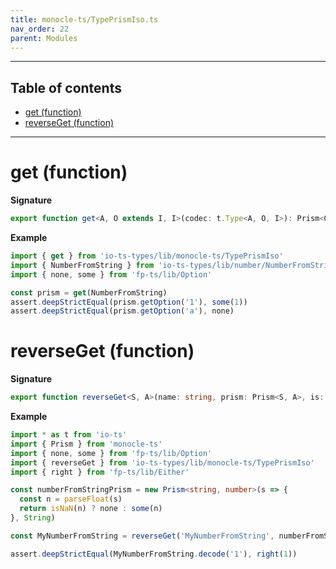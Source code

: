 ```yaml
---
title: monocle-ts/TypePrismIso.ts
nav_order: 22
parent: Modules
---
```


---

<h2 class="text-delta">Table of contents</h2>

- [get (function)](#get-function)
- [reverseGet (function)](#reverseget-function)

---

# get (function)

**Signature**

```ts
export function get<A, O extends I, I>(codec: t.Type<A, O, I>): Prism<O, A> { ... }
```

**Example**

```ts
import { get } from 'io-ts-types/lib/monocle-ts/TypePrismIso'
import { NumberFromString } from 'io-ts-types/lib/number/NumberFromString'
import { none, some } from 'fp-ts/lib/Option'

const prism = get(NumberFromString)
assert.deepStrictEqual(prism.getOption('1'), some(1))
assert.deepStrictEqual(prism.getOption('a'), none)
```

# reverseGet (function)

**Signature**

```ts
export function reverseGet<S, A>(name: string, prism: Prism<S, A>, is: t.Is<A>): t.Type<A, S, S> { ... }
```

**Example**

```ts
import * as t from 'io-ts'
import { Prism } from 'monocle-ts'
import { none, some } from 'fp-ts/lib/Option'
import { reverseGet } from 'io-ts-types/lib/monocle-ts/TypePrismIso'
import { right } from 'fp-ts/lib/Either'

const numberFromStringPrism = new Prism<string, number>(s => {
  const n = parseFloat(s)
  return isNaN(n) ? none : some(n)
}, String)

const MyNumberFromString = reverseGet('MyNumberFromString', numberFromStringPrism, t.number.is)

assert.deepStrictEqual(MyNumberFromString.decode('1'), right(1))
```
